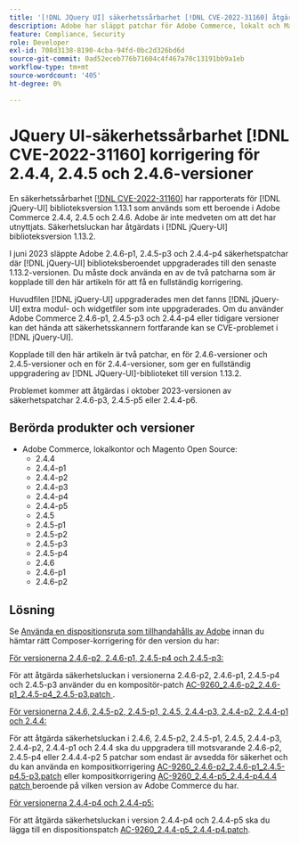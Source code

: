 ```yaml
---
title: '[!DNL JQuery UI] säkerhetssårbarhet [!DNL CVE-2022-31160] åtgärda för version 2.4.4, 2.4.5 och 2.4.6'
description: Adobe har släppt patchar för Adobe Commerce, lokalt och Magento Open Source. Dessa korrigeringar åtgärdar säkerhetsproblemet [!DNL CVE-2022-31160] som rapporterades för  [!DNL jQuery-UI] biblioteksversion 1.13.1, som används som ett beroende i Adobe Commerce 2.4.4, 2.4.5 och 2.4.6.
feature: Compliance, Security
role: Developer
exl-id: 708d3138-8190-4cba-94fd-0bc2d326bd6d
source-git-commit: 0ad52eceb776b71604c4f467a70c13191bb9a1eb
workflow-type: tm+mt
source-wordcount: '405'
ht-degree: 0%

---
```


# JQuery UI-säkerhetssårbarhet [!DNL CVE-2022-31160] korrigering för 2.4.4, 2.4.5 och 2.4.6-versioner

En säkerhetssårbarhet [[!DNL CVE-2022-31160]](https://nvd.nist.gov/vuln/detail/CVE-2022-31160) har rapporterats för [!DNL jQuery-UI] biblioteksversion 1.13.1 som används som ett beroende i Adobe Commerce 2.4.4, 2.4.5 och 2.4.6. Adobe är inte medveten om att det har utnyttjats. Säkerhetsluckan har åtgärdats i [!DNL jQuery-UI] biblioteksversion 1.13.2.

I juni 2023 släppte Adobe 2.4.6-p1, 2.4.5-p3 och 2.4.4-p4 säkerhetspatchar där [!DNL jQuery-UI] biblioteksberoendet uppgraderades till den senaste 1.13.2-versionen. Du måste dock använda en av de två patcharna som är kopplade till den här artikeln för att få en fullständig korrigering.

Huvudfilen [!DNL jQuery-UI] uppgraderades men det fanns [!DNL jQuery-UI] extra modul- och widgetfiler som inte uppgraderades. Om du använder Adobe Commerce 2.4.6-p1, 2.4.5-p3 och 2.4.4-p4 eller tidigare versioner kan det hända att säkerhetsskannern fortfarande kan se CVE-problemet i [!DNL jQuery-UI].

Kopplade till den här artikeln är två patchar, en för 2.4.6-versioner och 2.4.5-versioner och en för 2.4.4-versioner, som ger en fullständig uppgradering av [!DNL JQuery-UI]-biblioteket till version 1.13.2.

Problemet kommer att åtgärdas i oktober 2023-versionen av säkerhetspatchar 2.4.6-p3, 2.4.5-p5 eller 2.4.4-p6.

## Berörda produkter och versioner

* Adobe Commerce, lokalkontor och Magento Open Source:
   * 2.4.4
   * 2.4.4-p1
   * 2.4.4-p2
   * 2.4.4-p3
   * 2.4.4-p4
   * 2.4.4-p5
   * 2.4.5
   * 2.4.5-p1
   * 2.4.5-p2
   * 2.4.5-p3
   * 2.4.5-p4
   * 2.4.6
   * 2.4.6-p1
   * 2.4.6-p2

## Lösning

Se [Använda en dispositionsruta som tillhandahålls av Adobe](/docs/commerce-knowledge-base/kb/how-to/how-to-apply-a-composer-patch-provided-by-magento.html) innan du hämtar rätt Composer-korrigering för den version du har:

<u>För versionerna 2.4.6-p2, 2.4.6-p1, 2.4.5-p4 och 2.4.5-p3:</u>

För att åtgärda säkerhetsluckan i versionerna 2.4.6-p2, 2.4.6-p1, 2.4.5-p4 och 2.4.5-p3 använder du en kompositör-patch [AC-9260_2.4.6-p2_2.4.6-p1_2.4.5-p4_2.4.5-p3.patch ](assets/AC-9260_2.4.6-p2_2.4.6-p1_2.4.5-p4_2.4.5-p3_patch.zip).

<u>För versionerna 2.4.6, 2.4.5-p2, 2.4.5-p1, 2.4.5, 2.4.4-p3, 2.4.4-p2, 2.4.4-p1 och 2.4.4:</u>

För att åtgärda säkerhetsluckan i 2.4.6, 2.4.5-p2, 2.4.5-p1, 2.4.5, 2.4.4-p3, 2.4.4-p2, 2.4.4-p1 och 2.4.4 ska du uppgradera till motsvarande 2.4.6-p2, 2.4.5-p4 eller 2.4.4.4-p2 5 patchar som endast är avsedda för säkerhet och du kan använda en kompositkorrigering [AC-9260_2.4.6-p2_2.4.6-p1_2.4.5-p4.5-p3.patch](assets/AC-9260_2.4.6-p2_2.4.6-p1_2.4.5-p4_2.4.5-p3_patch.zip) eller kompositkorrigering [AC-9260_2.4.4-p5_2.4.4-p4.4.4 patch ](assets/AC-9260_2.4.4-p5_2.4.4-p4_patch.zip) beroende på vilken version av Adobe Commerce du har.

<u>För versionerna 2.4.4-p4 och 2.4.4-p5:</u>

För att åtgärda säkerhetsluckan i version 2.4.4-p4 och 2.4.4-p5 ska du lägga till en dispositionspatch [AC-9260_2.4.4-p5_2.4.4-p4.patch](assets/AC-9260_2.4.4-p5_2.4.4-p4_patch.zip).

